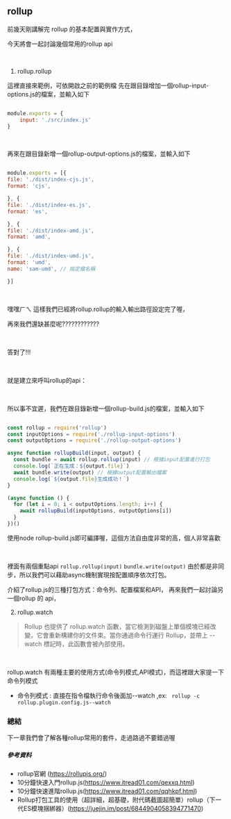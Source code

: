 ## rollup
前幾天剛講解完 rollup 的基本配置與實作方式，
</br>

今天將會一起討論幾個常用的rollup api

</br>

1. rollup.rollup

這裡直接來範例，可依開啟之前的範例檔
先在跟目錄增加一個rollup-input-options.js的檔案，並輸入如下

```javascript

module.exports = {
    input: './src/index.js'
}

```

</br>

再來在跟目錄新增一個rollup-output-options.js的檔案，並輸入如下


```javascript

module.exports = [{
file: './dist/index-cjs.js',
format: 'cjs',

}, {
file: './dist/index-es.js',
format: 'es',

}, {
file: './dist/index-amd.js',
format: 'amd',

}, {
file: './dist/index-umd.js',
format: 'umd',
name: 'sam-umd', // 指定檔名稱

}]

```

</br>

嘿嘿ㄏㄟ 這樣我們已經將rollup.rollup的輸入輸出路徑設定完了喔，
</br>

再來我們還缺甚麼呢????????????

</br>

答對了!!!

</br>

就是建立來呼叫rollup的api：

</br>

所以事不宜遲，我們在跟目錄新增一個rollup-build.js的檔案，並輸入如下

```javascript

const rollup = require('rollup')
const inputOptions = require('./rollup-input-options')
const outputOptions = require('./rollup-output-options')

async function rollupBuild(input, output) {
  const bundle = await rollup.rollup(input) // 根據input配置進行打包
  console.log(`正在生成：${output.file}`)
  await bundle.write(output) // 根據output配置輸出檔案
  console.log(`${output.file}生成成功！`)
}

(async function () {
  for (let i = 0; i < outputOptions.length; i++) {
    await rollupBuild(inputOptions, outputOptions[i])
  }
})()

```
使用node rollup-build.js即可編譯喔，這個方法自由度非常的高，個人非常喜歡

</br>


裡面有兩個重點api
`rollup.rollup(input)`    `bundle.write(output)`
由於都是非同步，所以我們可以藉助async機制實現按配置順序依次打包。

介紹了rollup.js的三種打包方式：命令列、配置檔案和API，
再來我們一起討論另一個rollup 的 api，
</br>



2. rollup.watch
    
> Rollup 也提供了 rollup.watch 函數，當它檢測到磁盤上單個模塊已經改變，它會重新構建你的文件束。當你通過命令行運行 Rollup，並帶上 --watch 標記時，此函數會被內部使用。

</br>

rollup.watch 有兩種主要的使用方式(命令列模式,API模式)，而這裡跟大家提一下命令列模式

- 命令列模式 : 直接在指令檔執行命令後面加--watch ,ex:
` rollup -c rollup.plugin.config.js--watch`


### 總結
下一章我們會了解各種rollup常用的套件，走過路過不要錯過喔

##### 參考資料
- rollup官網 (https://rollupjs.org/)
- 10分鐘快速入門rollup.js(https://www.itread01.com/qexxq.html)
- 10分鐘快速進階rollup.js(https://www.itread01.com/qqhkpf.html)
- Rollup打包工具的使用（超詳細，超基礎，附代碼截圖超簡單）rollup（下一代ES模塊捆綁器）(https://juejin.im/post/6844904058394771470)


